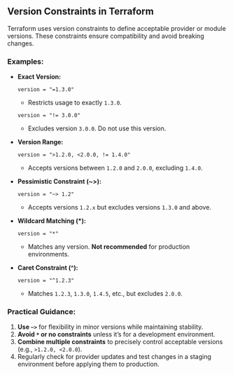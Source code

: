## Version Constraints in Terraform

Terraform uses version constraints to define acceptable provider or module versions. These constraints ensure compatibility and avoid breaking changes.

### Examples:

- **Exact Version:**
  ```hcl
  version = "=1.3.0"
  ```
  - Restricts usage to exactly `1.3.0`.

  ```hcl
  version = "!= 3.0.0"
  ```
  - Excludes version `3.0.0`. Do not use this version.

- **Version Range:**
  ```hcl
  version = ">1.2.0, <2.0.0, != 1.4.0"
  ```
  - Accepts versions between `1.2.0` and `2.0.0`, excluding `1.4.0`.

- **Pessimistic Constraint (~>):**
  ```hcl
  version = "~> 1.2"
  ```
  - Accepts versions `1.2.x` but excludes versions `1.3.0` and above.

- **Wildcard Matching (*):**
  ```hcl
  version = "*"
  ```
  - Matches any version. **Not recommended** for production environments.

- **Caret Constraint (^):**
  ```hcl
  version = "^1.2.3"
  ```
  - Matches `1.2.3`, `1.3.0`, `1.4.5`, etc., but excludes `2.0.0`.

### Practical Guidance:
1. **Use `~>`** for flexibility in minor versions while maintaining stability.
2. **Avoid `*` or no constraints** unless it’s for a development environment.
3. **Combine multiple constraints** to precisely control acceptable versions (e.g., `>1.2.0, <2.0.0`).
4. Regularly check for provider updates and test changes in a staging environment before applying them to production.
